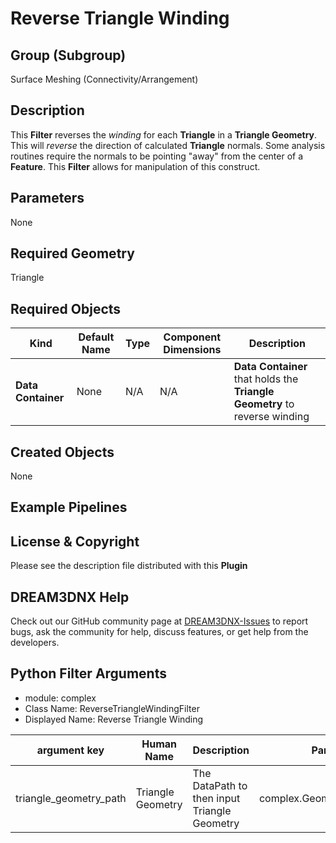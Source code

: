 # Reverse Triangle Winding

## Group (Subgroup)

Surface Meshing (Connectivity/Arrangement)

## Description

This **Filter** reverses the *winding* for each **Triangle** in a **Triangle Geometry**. This will *reverse* the direction of calculated **Triangle** normals. Some analysis routines require the normals to be pointing "away" from the center of a **Feature**. This **Filter** allows for manipulation of this construct.

## Parameters

None

## Required Geometry

Triangle

## Required Objects

| Kind | Default Name | Type | Component Dimensions | Description |
|------|--------------|------|----------------------|-------------|
| **Data Container** | None | N/A | N/A | **Data Container** that holds the **Triangle Geometry** to reverse winding |

## Created Objects

None

## Example Pipelines

## License & Copyright

Please see the description file distributed with this **Plugin**

## DREAM3DNX Help

Check out our GitHub community page at [DREAM3DNX-Issues](https://github.com/BlueQuartzSoftware/DREAM3DNX-Issues) to report bugs, ask the community for help, discuss features, or get help from the developers.

## Python Filter Arguments

+ module: complex
+ Class Name: ReverseTriangleWindingFilter
+ Displayed Name: Reverse Triangle Winding

| argument key | Human Name | Description | Parameter Type |
|--------------|------------|-------------|----------------|
| triangle_geometry_path | Triangle Geometry | The DataPath to then input Triangle Geometry | complex.GeometrySelectionParameter |

